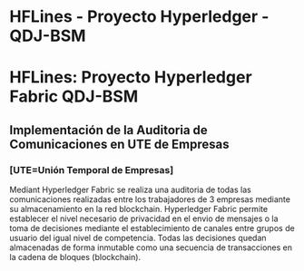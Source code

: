 # HFLines - Proyecto Hyperledger - QDJ-BSM

# HFLines: Proyecto Hyperledger Fabric QDJ-BSM
## Implementación de la Auditoria de Comunicaciones en UTE de Empresas
### [UTE=Unión Temporal de Empresas]

Mediant Hyperledger Fabric se realiza una auditoria de todas las comunicaciones realizadas entre los
trabajadores de 3 empresas mediante su almacenamiento en la red blockchain. 
Hyperledger Fabric permite establecer el nivel necesario de privacidad en el envio de mensajes o la toma
de decisiones mediante el establecimiento de canales entre grupos de usuario del igual nivel de competencia.
Todas las decisiones quedan almacenadas de forma inmutable como una secuencia de transacciones en la cadena 
de bloques (blockchain).
